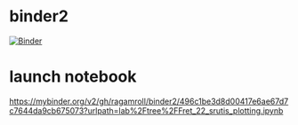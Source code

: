 # binder2

[![Binder](https://mybinder.org/badge_logo.svg)](https://mybinder.org/v2/gh/ragamroll/binder2/HEAD)

# launch notebook
https://mybinder.org/v2/gh/ragamroll/binder2/496c1be3d8d00417e6ae67d7c7644da9cb675073?urlpath=lab%2Ftree%2FFret_22_srutis_plotting.ipynb
